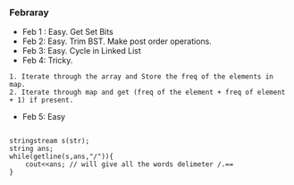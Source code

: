 ### Febraray

* Feb 1 : Easy. Get Set Bits
* Feb 2: Easy. Trim BST. Make post order operations.
* Feb 3: Easy. Cycle in Linked List
* Feb 4: Tricky.

```
1. Iterate through the array and Store the freq of the elements in map.
2. Iterate through map and get (freq of the element + freq of element + 1) if present. 

```

* Feb 5: Easy 

```

stringstream s(str);
string ans;
while(getline(s,ans,"/")){
    cout<<ans; // will give all the words delimeter /.==
}


```